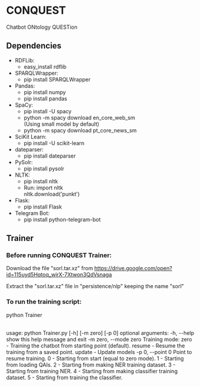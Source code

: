 # CONQUEST
Chatbot ONtology QUESTion

<h2>Dependencies</h2>

<ul>
	<li>RDFLib:
		<ul>
			<li>easy_install rdflib	</li>
		</ul>
	</li>
	<li>SPARQLWrapper:
		<ul><li>pip install SPARQLWrapper</li></ul>
	</li>
	<li>Pandas:
		<ul>
			<li>pip install numpy</li>
			<li>pip install pandas</li>
		</ul>
	</li>
	<li>SpaCy:
		<ul>
			<li>pip install -U spacy</li>
			<li>python -m spacy download en_core_web_sm</li> (Using small model by default)
			<li>python -m spacy download pt_core_news_sm</li>
		</ul>
	</li>
	<li>SciKit Learn:
		<ul>
			<li>pip install -U scikit-learn</li>
		</ul>
	</li>
	<li>dateparser:
		<ul>
			<li>pip install dateparser</li>
		</ul>
	</li>
	<li>PySolr:
		<ul>
			<li>pip install pysolr</li>
		</ul>
	</li>
	<li>NLTK:
		<ul>
			<li>pip install nltk</li>
			<li>Run: import nltk <br/> nltk.download('punkt')</li>
		</ul>
	</li>
	<li> Flask:
		<ul>
			<li>pip install Flask</li>
		</ul>
	</li>
	<li> Telegram Bot:
		<ul>
			<li>pip install python-telegram-bot</li>
		</ul>
	</li>
</ul>

<h2>Trainer</h2>
<h3>Before running CONQUEST Trainer:</h3>
<p>Download the file "sorl.tar.xz" from <a href="https://drive.google.com/open?id=115uyd5Hqtoq_wirX-7Xtwon3QdVsnaga">https://drive.google.com/open?id=115uyd5Hqtoq_wirX-7Xtwon3QdVsnaga</a></p>
<p>Extract the "sorl.tar.xz" file in "persistence/nlp" keeping the name "sorl"</p>
<h3>To run the training script:</h3>
	<p>python Trainer</p>
	<br/>
	usage: python Trainer.py [-h] [-m zero] [-p 0]
	optional arguments:
	  -h, --help            show this help message and exit
	  -m zero, --mode zero  Training mode: zero - Training the chatbot from
	                        starting point (default). resume - Resume the training
	                        from a saved point. update - Update models
	  -p 0, --point 0       Point to resume training. 0 - Starting from start
	                        (equal to zero mode). 1 - Starting from loading QAIs.
	                        2 - Starting from making NER training dataset. 3 -
	                        Starting from training NER. 4 - Starting from making
	                        classifier training dataset. 5 - Starting from
	                        training the classifier.